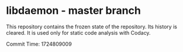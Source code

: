 # libdaemon - master branch

This repository contains the frozen state of the repository.
Its history is cleared. It is used only for static code
analysis with Codacy.

Commit Time: 1724809009
